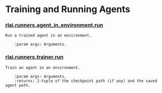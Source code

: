 # Training and Running Agents
### [rlai.runners.agent_in_environment.run](https://github.com/MatthewGerber/rlai/tree/master/src/rlai/runners/agent_in_environment.py#L17)
```
Run a trained agent in an environment.

    :param args: Arguments.
```
### [rlai.runners.trainer.run](https://github.com/MatthewGerber/rlai/tree/master/src/rlai/runners/trainer.py#L15)
```
Train an agent in an environment.

    :param args: Arguments.
    :returns: 2-tuple of the checkpoint path (if any) and the saved agent path.
```
